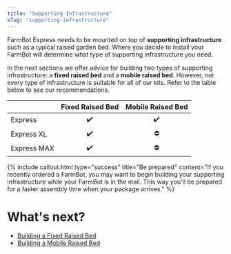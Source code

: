 ```yaml
---
title: "Supporting Infrastructure"
slug: "supporting-infrastructure"
---
```


FarmBot Express needs to be mounted on top of **supporting infrastructure** such as a typical raised garden bed. Where you decide to install your FarmBot will determine what type of supporting infrastructure you need.

In the next sections we offer advice for building two types of supporting infrastructure: a **fixed raised bed** and a **mobile raised bed**. However, not every type of infrastructure is suitable for all of our kits. Refer to the table below to see our recommendations.

|<i></i>                       |Fixed Raised Bed              |Mobile Raised Bed             |
|------------------------------|:----------------------------:|:----------------------------:|
|Express                       |:heavy_check_mark:            |:heavy_check_mark:
|Express XL                    |:heavy_check_mark:            |:no_entry:
|Express MAX                   |:heavy_check_mark:            |:no_entry:

{%
include callout.html
type="success"
title="Be prepared"
content="If you recently ordered a FarmBot, you may want to begin building your supporting infrastructure while your FarmBot is in the mail. This way you'll be prepared for a faster assembly time when your package arrives."
%}

# What's next?

 * [Building a Fixed Raised Bed](supporting-infrastructure/building-a-fixed-raised-bed.md)
 * [Building a Mobile Raised Bed](supporting-infrastructure/building-a-mobile-raised-bed.md)
